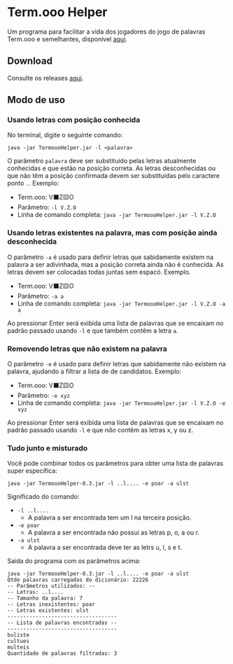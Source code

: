 # Term.ooo Helper
 
Um programa para facilitar a vida dos jogadores do jogo de palavras Term.ooo e semelhantes, disponível [aqui](https://term.ooo).

## Download
Consulte os releases [aqui](https://github.com/brwolfgang/Term.ooo-Helper/releases).

## Modo de uso

### Usando letras com posição conhecida
No terminal, digite o seguinte comando:
```
java -jar TermoooHelper.jar -l <palavra>
```

O parâmetro `palavra` deve ser substituído pelas letras atualmente conhecidas e que estão na posição correta. As letras desconhecidas ou que não têm a posição confirmada devem ser substituídas pelo caractere ponto `.`. Exemplo:

- Term.ooo: V⬛Z🟨O
- Parâmetro: `-l V.Z.O`
- Linha de comando completa: `java -jar TermoooHelper.jar -l V.Z.O`

### Usando letras existentes na palavra, mas com posição ainda desconhecida
O parâmetro `-a` é usado para definir letras que sabidamente existem na palavra a ser adivinhada, mas a posição correta ainda não é conhecida. As letras devem ser colocadas todas juntas sem espacó. Exemplo.

- Term.ooo: V⬛Z🟨O
- Parâmetro: `-a a`
- Linha de comando completa: `java -jar TermoooHelper.jar -l V.Z.O -a a`

Ao pressionar Enter será exibida uma lista de palavras que se encaixam no padrão passado usando `-l` e que também contêm a letra `a`.

### Removendo letras que não existem na palavra
O parâmetro `-e` é usado para definir letras que sabidamente não existem na palavra, ajudando a filtrar a lista de de candidatos. Exemplo:

- Term.ooo: V⬛Z🟨O
- Parâmetro: `-e xyz`
- Linha de comando completa: `java -jar TermoooHelper.jar -l V.Z.O -e xyz`
  
Ao pressionar Enter será exibida uma lista de palavras que se encaixam no padrão passado usando `-l` e que *não* contêm as letras x, y ou z.

### Tudo junto e misturado
Você pode combinar todos os parâmetros para obter uma lista de palavras super específica:

`java -jar TermoooHelper-0.3.jar -l ..l.... -e poar -a ulst`

Significado do comando:
- `-l ..l....`
  - A palavra a ser encontrada tem um l na terceira posição.
- `-e poar`
  - A palavra a ser encontrada não possui as letras p, o, a ou r.
- `-a ulst`
  - A palavra a ser encontrada deve ter as letrs u, l, s e t.

Saída do programa com os parâmetros acima:
```
java -jar TermoooHelper-0.3.jar -l ..l.... -e poar -a ulst
Qtde palavras carregadas do dicionário: 22226
-- Parâmetros utilizados: --
-- Letras: ..l....
-- Tamanho da palavra: 7
-- Letras inexistentes: poar
-- Letras existentes: ulst
-----------------------------------
-- Lista de palavras encontradas --
-----------------------------------
buliste
cultues
multeis
Quantidade de palavras filtradas: 3
```